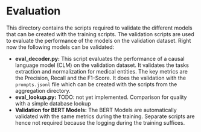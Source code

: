 # Evaluation
This directory contains the scripts required to validate the different models that can be created with the training
scripts. The validation scripts are used to evaluate the performance of the models on the validation dataset. Right
now the following models can be validated:
- **eval_decoder.py:** This script evaluates the performance of a causal language model (CLM) on the validation dataset.
It validates the tasks extraction and normalization for medical entities. The key metrics are the Precision, Recall and
the F1-Score. It does the validation with the `prompts.jsonl` file which can be created with the scripts from
the aggregation directory.
- **eval_lookup.py:** TODO: not yet implemented. Comparison for quality with a simple database lookup
- **Validation for BERT Models:** The BERT Models are automatically validated with the same metrics during the training.
Separate scripts are hence not required because the logging during the training suffices.
